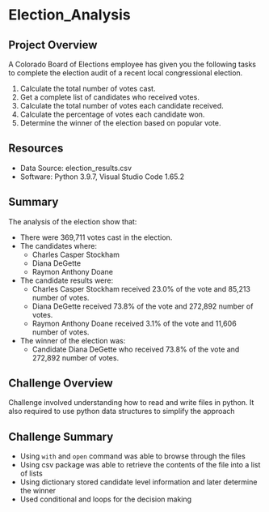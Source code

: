 # Election_Analysis

## Project Overview
A Colorado Board of Elections employee has given you the following tasks to complete the election audit of a recent local congressional election.

1. Calculate the total number of votes cast.
2. Get a complete list of candidates who received votes.
3. Calculate the total number of votes each candidate received.
4. Calculate the percentage of votes each candidate won.
5. Determine the winner of the election based on popular vote.

## Resources
- Data Source: election_results.csv
- Software: Python 3.9.7, Visual Studio Code 1.65.2

## Summary 
The analysis of the election show that:
- There were 369,711 votes cast in the election.
- The candidates where:
    - Charles Casper Stockham
    - Diana DeGette
    - Raymon Anthony Doane
- The candidate results were:
    - Charles Casper Stockham received 23.0% of the vote and 85,213 number of votes.
    - Diana DeGette received 73.8% of the vote and 272,892 number of votes.
    - Raymon Anthony Doane received 3.1% of the vote and 11,606 number of votes.
- The winner of the election was:
    - Candidate Diana DeGette who received 73.8% of the vote and 272,892 number of votes.

## Challenge Overview

Challenge involved understanding how to read and write files in python. It also required to use python data structures to simplify the approach

## Challenge Summary

- Using `with` and `open` command was able to browse through the files
- Using csv package was able to retrieve the contents of the file into a list of lists
- Using dictionary stored candidate level information and later determine the winner
- Used conditional and loops for the decision making

